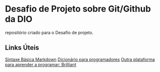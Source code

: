 # Desafio de Projeto sobre Git/Github da DIO
repositório criado para o Desafio de projeto.

## Links Úteis
[Sintaxe Básica Markdown](https://www.markdownguide.org/basic-syntax/)
[Dicionário para programadores](https://www.w3schools.com)
[Outra plataforma para aprender a programar: Brilliant](https://brilliant.org)
